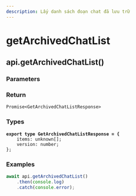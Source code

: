 ```yaml
---
description: Lấy danh sách đoạn chat đã lưu trữ
---
```


# getArchivedChatList

## api.getArchivedChatList()

### Parameters

### Return

`Promise<GetArchivedChatListResponse>`

### Types

<pre class="language-typescript"><code class="lang-typescript"><strong>export type GetArchivedChatListResponse = {
</strong>    items: unknown[];
    version: number;
};
</code></pre>

### Examples

```typescript
await api.getArchivedChatList()
    .then(console.log)
    .catch(console.error);
```
